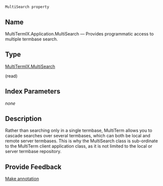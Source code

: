 

# 
    MultiSearch property



## Name

MultiTermIX.Application.MultiSearch —          Provides programmatic access to multiple termbase search.



## Type

[MultiTermIX.MultiSearch](MultiTermIX.MultiSearch.html)

(read)



## Index Parameters
*none*


## Description



Rather than searching only in a single termbase, MultiTerm allows you to cascade searches over several termbases, which can both be local and remote server termbases. This is why the MultiSearch class is sub-ordinate to the MultiTerm client application class, as it is not limited to the local or server termbase repository.



## Provide Feedback

[Make annotation](mailto:sdk-feedback@sdl.com&amp;subject=Reference%20for%20MultiTermIX.Application.MultiSearch)

